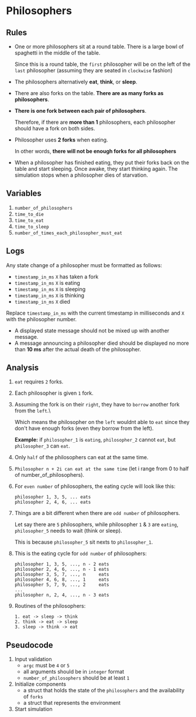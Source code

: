 # Philosophers
## Rules
- One or more philosophers sit at a round table. There is a large bowl of spaghetti in the middle of the table.

  Since this is a round table, the `first` philosopher will be on the left of the `last` philosopher (assuming they are seated in `clockwise` fashion)
- The philosophers alternatively **eat**, **think**, or **sleep**.
- There are also forks on the table. **There are as many forks as philosophers**.
- **There is one fork between each pair of philosophers**.

  Therefore, if there are **more than 1** philosophers, each philosopher should have a fork on both sides.
- Philosopher uses **2 forks** when eating.

  In other words, **there will not be enough forks for all philosophers**
- When a philosopher has finished eating, they put their forks back on the table and
start sleeping. Once awake, they start thinking again. The simulation stops when
a philosopher dies of starvation.

## Variables
1. `number_of_philosophers`
2. `time_to_die`
3. `time_to_eat`
4. `time_to_sleep`
5. `number_of_times_each_philosopher_must_eat`

## Logs
Any state change of a philosopher must be formatted as follows:
- `timestamp_in_ms` `X` has taken a fork
- `timestamp_in_ms` `X` is eating
- `timestamp_in_ms` `X` is sleeping
- `timestamp_in_ms` `X` is thinking
- `timestamp_in_ms` `X` died

Replace `timestamp_in_ms` with the current timestamp in milliseconds
and `X` with the philosopher number.
- A displayed state message should not be mixed up with another message.
- A message announcing a philosopher died should be displayed no more than **10 ms**
after the actual death of the philosopher.

## Analysis
1. `eat` requires `2` forks.
2. Each philosopher is given `1` fork.
3. Assuming the fork is on their `right`, they have to `borrow` another fork from the `left`.\

	Which means the philosopher on the `left` wouldnt able to `eat` since they don't have enough forks (even they borrow from the left).

	**Example:** if `philosopher_1` is `eating`, `philosopher_2` cannot `eat`, but `philosopher_3` can `eat`.

4. Only `half` of the philosophers can eat at the same time.
5. `Philosopher n + 2i can eat at the same time` (let i range from 0 to half of  number_of_philosophers).
6. For `even number` of philosophers, the eating cycle will look like this:
   ```
   philosopher 1, 3, 5, ... eats
   philosopher 2, 4, 6, ... eats
   ```

7. Things are a bit different when there are `odd number` of philosophers.

	Let say there are `5` philosophers, while philosopher `1` & `3` are `eating`,
	`philosopher_5` needs to wait (think or sleep).

	This is because `philosopher_5` sit nexts to `philosopher_1`.

8. This is the eating cycle for `odd number` of philosophers:
   ```
   philosopher 1, 3, 5, ..., n - 2 eats
   philosopher 2, 4, 6, ..., n - 1 eats
   philosopher 3, 5, 7, ..., n     eats
   philosopher 4, 6, 8, ..., 1     eats
   philosopher 5, 7, 9, ..., 2     eats
   ...
   philosopher n, 2, 4, ..., n - 3 eats
   ```

9. Routines of the philosophers:
    ```
	1. eat -> sleep -> think
	2. think -> eat -> sleep
	3. sleep -> think -> eat
	```

## Pseudocode
1. Input validation
   - `argc` must be `4` or `5`
   - all arguments should be in `integer` format
   - `number_of_philosophers` should be at least `1`
2. Initialize components
	- a struct that holds the state of the `philosophers` and the availability of `forks`
	- a struct that represents the environment
3. Start simulation